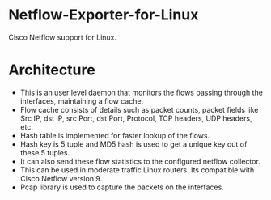 # Netflow-Exporter-for-Linux
Cisco Netflow support for Linux. 

# Architecture
* This is an user level daemon that monitors the flows passing through the interfaces, maintaining a flow cache.
* Flow cache consists of details such as packet counts, packet fields like Src IP, dst IP, src Port, dst Port, Protocol, TCP headers, UDP headers, etc.
* Hash table is implemented for faster lookup of the flows. 
* Hash key is 5 tuple and MD5 hash is used to get a unique key out of these 5 tuples.
* It can also send these flow statistics to the configured netflow collector. 
* This can be used in moderate traffic Linux routers. Its compatible with Cisco Netflow version 9.
* Pcap library is used to capture the packets on the interfaces.
